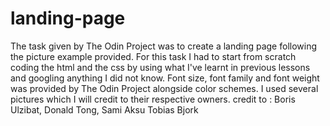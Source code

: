 # landing-page
The task given by The Odin Project was to create a landing page following the picture example provided. For this task I had to start from scratch coding the html and the css by using what I've learnt in previous lessons and googling anything I did not know. Font size, font family and font weight was provided by The Odin Project alongside color schemes. I used several pictures which I will credit to their respective owners.
credit to :
Boris Ulzibat,
Donald Tong,
Sami Aksu 
Tobias Bjork